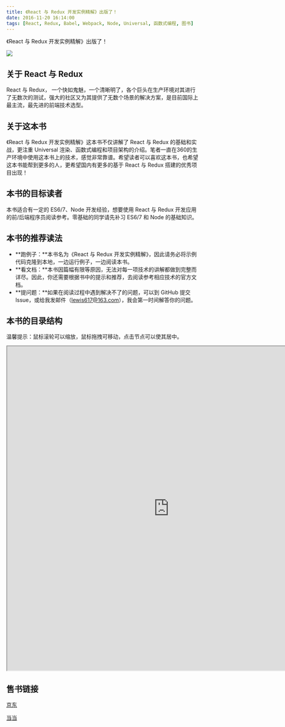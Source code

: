 ```yaml
---
title: 《React 与 Redux 开发实例精解》出版了！
date: 2016-11-20 16:14:00
tags: [React, Redux, Babel, Webpack, Node, Universal, 函数式编程, 图书]
---
```


《React 与 Redux 开发实例精解》出版了！

<!--more-->

![](https://ws1.sinaimg.cn/large/83900b4egw1fa3f51f6jyj20h00m8jv0.jpg)

## 关于 React 与 Redux

React 与 Redux， 一个快如鬼魅，一个清晰明了，各个巨头在生产环境对其进行了无数次的测试，强大的社区又为其提供了无数个场景的解决方案，是目前国际上最主流，最先进的前端技术选型。

## 关于这本书

《React 与 Redux 开发实例精解》这本书不仅讲解了 React 与 Redux 的基础和实战，更注重 Universal 渲染、函数式编程和项目架构的介绍。笔者一直在360的生产环境中使用这本书上的技术，感觉非常靠谱。希望读者可以喜欢这本书，也希望这本书能帮到更多的人，更希望国内有更多的基于 React 与 Redux 搭建的优秀项目出现！

## 本书的目标读者

本书适合有一定的 ES6/7、Node 开发经验，想要使用 React 与 Redux 开发应用的前/后端程序员阅读参考。零基础的同学请先补习 ES6/7 和 Node 的基础知识。

## 本书的推荐读法

- **跑例子：**本书名为《React 与 Redux 开发实例精解》，因此请务必将示例代码克隆到本地，一边运行例子，一边阅读本书。
- **看文档：**本书因篇幅有限等原因，无法对每一项技术的讲解都做到完整而详尽。因此，你还需要根据书中的提示和推荐，去阅读参考相应技术的官方文档。
- **提问题：**如果在阅读过程中遇到解决不了的问题，可以到 GitHub 提交 Issue，或给我发邮件（lewis617@163.com），我会第一时间解答你的问题。

## 本书的目录结构

温馨提示：鼠标滚轮可以缩放，鼠标拖拽可移动，点击节点可以使其居中。

<iframe src="https://lewis617.github.io/books-tree/?hideMenu=true&lazy=200#react-redux-book" 
	width="850" height="850"></iframe>

## 售书链接

[京东](https://item.jd.com/12010463.html)

[当当](http://product.dangdang.com/24145390.html)
